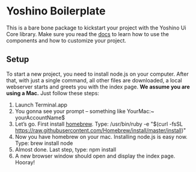 # Yoshino Boilerplate

This is a bare bone package to kickstart your project with the Yoshino Ui Core library. Make sure you read the [docs](https://yoshino.digital/ui-core/docs/) to learn how to use the components and how to customize your project.

## Setup

To start a new project, you need to install node.js on your computer. After that, with just a single command, all other files are downloaded, a local webserver starts and greets you with the index page. **We assume you are using a Mac.** Just follow these steps:

1. Launch Terminal.app
2. You gonna see your prompt – something like YourMac:~ yourAccountName$
3. Let’s go. First install [homebrew](http://brew.sh). Type: /usr/bin/ruby -e "$(curl -fsSL https://raw.githubusercontent.com/Homebrew/install/master/install)"
4. Now you have homebrew on your mac. Installing node.js is easy now. Type: brew install node
5. Almost done. Last step, type: npm install
6. A new browser window should open and display the index page. Hooray! 